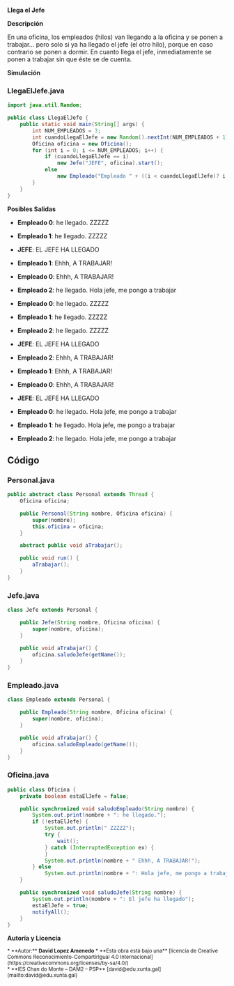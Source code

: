 
**Llega el Jefe**


**Descripción**

En una oficina, los empleados (hilos) van llegando a la oficina y se ponen a trabajar… pero solo si ya ha llegado el jefe (el otro hilo), porque en caso contrario se ponen a dormir.
En cuanto llega el jefe, inmediatamente se ponen a trabajar sin que éste se de cuenta.

**Simulación**


### LlegaElJefe.java
```java
import java.util.Random;

public class LlegaElJefe {
    public static void main(String[] args) {
        int NUM_EMPLEADOS = 3;
        int cuandoLlegaElJefe = new Random().nextInt(NUM_EMPLEADOS + 1);
        Oficina oficina = new Oficina();
        for (int i = 0; i <= NUM_EMPLEADOS; i++) {
            if (cuandoLlegaElJefe == i)
                new Jefe("JEFE", oficina).start();
            else
                new Empleado("Empleado " + ((i < cuandoLlegaElJefe)? i : i - 1), oficina).start();
        }
    }
}
```

**Posibles Salidas**


* **Empleado 0**: he llegado. ZZZZZ
* **Empleado 1**: he llegado. ZZZZZ
* **JEFE**: EL JEFE HA LLEGADO
* **Empleado 1**: Ehhh, A TRABAJAR!
* **Empleado 0**: Ehhh, A TRABAJAR!
* **Empleado 2**: he llegado. Hola jefe, me pongo a trabajar

* **Empleado 0**: he llegado. ZZZZZ
* **Empleado 1**: he llegado. ZZZZZ
* **Empleado 2**: he llegado. ZZZZZ
* **JEFE**: EL JEFE HA LLEGADO
* **Empleado 2**: Ehhh, A TRABAJAR!
* **Empleado 1**: Ehhh, A TRABAJAR!
* **Empleado 0**: Ehhh, A TRABAJAR!

* **JEFE**: EL JEFE HA LLEGADO
* **Empleado 0**: he llegado. Hola jefe, me pongo a trabajar
* **Empleado 1**: he llegado. Hola jefe, me pongo a trabajar
* **Empleado 2**: he llegado. Hola jefe, me pongo a trabajar

**Código**
---------

### Personal.java
```java
public abstract class Personal extends Thread {
    Oficina oficina;

    public Personal(String nombre, Oficina oficina) {
        super(nombre);
        this.oficina = oficina;
    }

    abstract public void aTrabajar();

    public void run() {
        aTrabajar();
    }
}
```

### Jefe.java
```java
class Jefe extends Personal {

    public Jefe(String nombre, Oficina oficina) {
        super(nombre, oficina);
    }

    public void aTrabajar() {
        oficina.saludoJefe(getName());
    }
}
```

### Empleado.java
```java
class Empleado extends Personal {

    public Empleado(String nombre, Oficina oficina) {
        super(nombre, oficina);
    }

    public void aTrabajar() {
        oficina.saludoEmpleado(getName());
    }
}
```

### Oficina.java
```java
public class Oficina {
    private boolean estaElJefe = false;

    public synchronized void saludoEmpleado(String nombre) {
        System.out.print(nombre + ": he llegado.");
        if (!estaElJefe) {
            System.out.println(" ZZZZZ");
            try {
                wait();
            } catch (InterruptedException ex) {
            }
            System.out.println(nombre + " Ehhh, A TRABAJAR!");
        } else
            System.out.println(nombre + ": Hola jefe, me pongo a trabajar");
    }

    public synchronized void saludoJefe(String nombre) {
        System.out.println(nombre + ": El jefe ha llegado");
        estaElJefe = true;
        notifyAll();
    }
}
```

**Autoría y Licencia**

<small>
  * **Autor:** <b>David Lopez Amenedo</b>
  * **Esta obra está bajo una** [licencia de Creative Commons Reconocimiento-CompartirIgual 4.0 Internacional](https://creativecommons.org/licenses/by-sa/4.0/)
</small>
<br>
<small>
  * **IES Chan do Monte – DAM2 – PSP** [david@edu.xunta.gal](mailto:david@edu.xunta.gal)
</small>